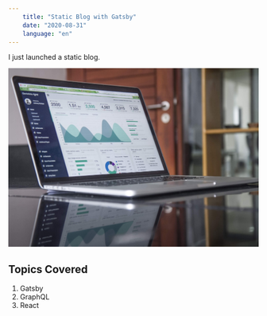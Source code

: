 ```yaml
---
    title: "Static Blog with Gatsby"
    date: "2020-08-31"
    language: "en"
---
```


I just launched a static blog.

![a computer on a desk](./carlos-muza-hpjSkU2UYSU-unsplash.jpg)

## Topics Covered

1. Gatsby
2. GraphQL
3. React
